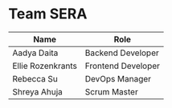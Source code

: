 # Team SERA
| Name | Role |
| ---- | ----- |
| Aadya Daita | Backend Developer |
| Ellie Rozenkrants | Frontend Developer | 
| Rebecca Su | DevOps Manager |
| Shreya Ahuja | Scrum Master|